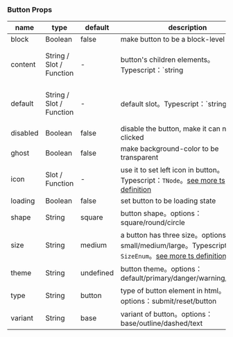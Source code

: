 ### Button Props

| name     | type                     | default   | description                                                                                                                                                                    | required |
| -------- | ------------------------ | --------- | ------------------------------------------------------------------------------------------------------------------------------------------------------------------------------ | -------- |
| block    | Boolean                  | false     | make button to be a block-level element                                                                                                                                        | N        |
| content  | String / Slot / Function | -         | button's children elements。Typescript：`string | TNode`。[see more ts definition](https://github.com/Tencent/tdesign-vue/blob/develop/src/common.ts)                     | N        |
| default  | String / Slot / Function | -         | default slot。Typescript：`string | TNode`。[see more ts definition](https://github.com/Tencent/tdesign-vue/blob/develop/src/common.ts)                                   | N        |
| disabled | Boolean                  | false     | disable the button, make it can not be clicked                                                                                                                                 | N        |
| ghost    | Boolean                  | false     | make background-color to be transparent                                                                                                                                        | N        |
| icon     | Slot / Function          | -         | use it to set left icon in button。Typescript：`TNode`。[see more ts definition](https://github.com/Tencent/tdesign-vue/blob/develop/src/common.ts)                       | N        |
| loading  | Boolean                  | false     | set button to be loading state                                                                                                                                                 | N        |
| shape    | String                   | square    | button shape。options：square/round/circle                                                                                                                                     | N        |
| size     | String                   | medium    | a button has three size。options：small/medium/large。Typescript：`SizeEnum`。[see more ts definition](https://github.com/Tencent/tdesign-vue/blob/develop/src/common.ts) | N        |
| theme    | String                   | undefined | button theme。options：default/primary/danger/warning/success                                                                                                                  | N        |
| type     | String                   | button    | type of button element in html。options：submit/reset/button                                                                                                                   | N        |
| variant  | String                   | base      | variant of button。options：base/outline/dashed/text                                                                                                                           | N        |
